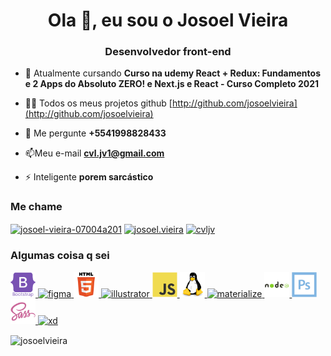 <h1 align="center">Ola 👋, eu sou o  Josoel Vieira</h1>
<h3 align="center">Desenvolvedor front-end</h3>

- 🌱 Atualmente cursando **Curso na udemy React + Redux: Fundamentos e 2 Apps do Absoluto ZERO! e 
 Next.js e React - Curso Completo 2021**

- 👨‍💻 Todos os meus projetos github [http://github.com/josoelvieira](http://github.com/josoelvieira)

- 💬 Me pergunte **+5541998828433**

- 📫Meu e-mail **cvl.jv1@gmail.com**

- ⚡ Inteligente **porem sarcástico**

<h3 align="left">Me chame</h3>
<p align="left">
<a href="https://linkedin.com/in/josoel-vieira-07004a201" target="blank"><img align="center" src="https://cdn.jsdelivr.net/npm/simple-icons@3.0.1/icons/linkedin.svg" alt="josoel-vieira-07004a201" height="30" width="40" /></a>
<a href="https://fb.com/josoel.vieira" target="blank"><img align="center" src="https://cdn.jsdelivr.net/npm/simple-icons@3.0.1/icons/facebook.svg" alt="josoel.vieira" height="30" width="40" /></a>
<a href="https://instagram.com/cvljv" target="blank"><img align="center" src="https://cdn.jsdelivr.net/npm/simple-icons@3.0.1/icons/instagram.svg" alt="cvljv" height="30" width="40" /></a>
</p>

<h3 align="left">Algumas coisa q sei</h3>
<p align="left"> <a href="https://getbootstrap.com" target="_blank"> <img src="https://raw.githubusercontent.com/devicons/devicon/master/icons/bootstrap/bootstrap-plain-wordmark.svg" alt="bootstrap" width="40" height="40"/> </a> <a href="https://www.figma.com/" target="_blank"> <img src="https://www.vectorlogo.zone/logos/figma/figma-icon.svg" alt="figma" width="40" height="40"/> </a> <a href="https://www.w3.org/html/" target="_blank"> <img src="https://raw.githubusercontent.com/devicons/devicon/master/icons/html5/html5-original-wordmark.svg" alt="html5" width="40" height="40"/> </a> <a href="https://www.adobe.com/in/products/illustrator.html" target="_blank"> <img src="https://www.vectorlogo.zone/logos/adobe_illustrator/adobe_illustrator-icon.svg" alt="illustrator" width="40" height="40"/> </a> <a href="https://developer.mozilla.org/en-US/docs/Web/JavaScript" target="_blank"> <img src="https://raw.githubusercontent.com/devicons/devicon/master/icons/javascript/javascript-original.svg" alt="javascript" width="40" height="40"/> </a> <a href="https://www.linux.org/" target="_blank"> <img src="https://raw.githubusercontent.com/devicons/devicon/master/icons/linux/linux-original.svg" alt="linux" width="40" height="40"/> </a> <a href="https://materializecss.com/" target="_blank"> <img src="https://raw.githubusercontent.com/prplx/svg-logos/5585531d45d294869c4eaab4d7cf2e9c167710a9/svg/materialize.svg" alt="materialize" width="40" height="40"/> </a> <a href="https://nodejs.org" target="_blank"> <img src="https://raw.githubusercontent.com/devicons/devicon/master/icons/nodejs/nodejs-original-wordmark.svg" alt="nodejs" width="40" height="40"/> </a> <a href="https://www.photoshop.com/en" target="_blank"> <img src="https://raw.githubusercontent.com/devicons/devicon/master/icons/photoshop/photoshop-line.svg" alt="photoshop" width="40" height="40"/> </a> <a href="https://sass-lang.com" target="_blank"> <img src="https://raw.githubusercontent.com/devicons/devicon/master/icons/sass/sass-original.svg" alt="sass" width="40" height="40"/> </a> <a href="https://www.adobe.com/products/xd.html" target="_blank"> <img src="https://cdn.worldvectorlogo.com/logos/adobe-xd.svg" alt="xd" width="40" height="40"/> </a> </p>

<p><img align="center" src="https://github-readme-stats.vercel.app/api/top-langs?username=josoelvieira&show_icons=true&locale=en&layout=compact" alt="josoelvieira" /></p>
